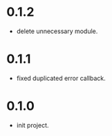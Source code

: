 # 0.1.2

- delete unnecessary module.

# 0.1.1

- fixed duplicated error callback.

# 0.1.0

- init project.
